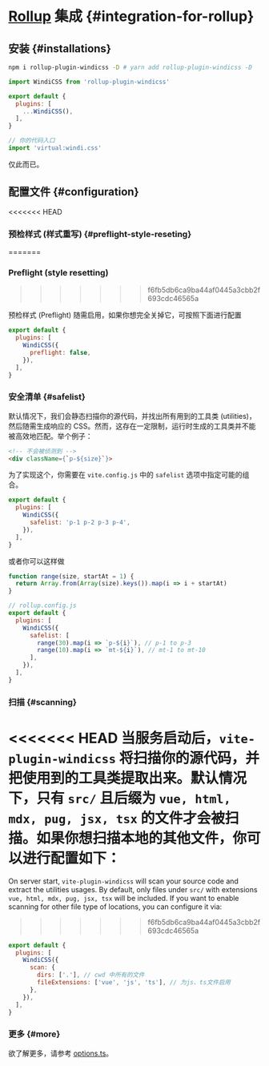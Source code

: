 <Logo name="rollup" class="logo-float-xl"/>

# [Rollup](https://rollupjs.org) 集成 {#integration-for-rollup}

<PackageInfo
  name="rollup-plugin-windicss"
  repo="vite-plugin-windicss/tree/main/packages/rollup-plugin-windicss"
  author="antfu"
/>

## 安装 {#installations}

```bash
npm i rollup-plugin-windicss -D # yarn add rollup-plugin-windicss -D
```

```js rollup.config.js
import WindiCSS from 'rollup-plugin-windicss'

export default {
  plugins: [
    ...WindiCSS(),
  ],
}
```

```ts
// 你的代码入口
import 'virtual:windi.css'
```

仅此而已。


## 配置文件 {#configuration}

<<<<<<< HEAD
### 预检样式 (样式重写) {#preflight-style-reseting}
=======
### Preflight (style resetting)
>>>>>>> f6fb5db6ca9ba44af0445a3cbb2f693cdc46565a

预检样式 (Preflight) 随需启用，如果你想完全关掉它，可按照下面进行配置

```js rollup.config.js
export default {
  plugins: [
    WindiCSS({
      preflight: false,
    }),
  ],
}
```

### 安全清单 {#safelist}

默认情况下，我们会静态扫描你的源代码，并找出所有用到的工具类 (utilities)，然后随需生成响应的 CSS。然而，这存在一定限制，运行时生成的工具类并不能被高效地匹配。举个例子：

```html
<!-- 不会被侦测到 -->
<div className={`p-${size}`}>
```

为了实现这个，你需要在 `vite.config.js` 中的 `safelist` 选项中指定可能的组合。

```js rollup.config.js
export default {
  plugins: [
    WindiCSS({
      safelist: 'p-1 p-2 p-3 p-4',
    }),
  ],
}
```

或者你可以这样做

```js
function range(size, startAt = 1) {
  return Array.from(Array(size).keys()).map(i => i + startAt)
}

// rollup.config.js
export default {
  plugins: [
    WindiCSS({
      safelist: [
        range(30).map(i => `p-${i}`), // p-1 to p-3
        range(10).map(i => `mt-${i}`), // mt-1 to mt-10
      ],
    }),
  ],
}
```

### 扫描 {#scanning}

<<<<<<< HEAD
当服务启动后，`vite-plugin-windicss` 将扫描你的源代码，并把使用到的工具类提取出来。默认情况下，只有 `src/` 且后缀为 `vue, html, mdx, pug, jsx, tsx` 的文件才会被扫描。如果你想扫描本地的其他文件，你可以进行配置如下：
=======
On server start, `vite-plugin-windicss` will scan your source code and extract the utilities usages. By default, only files under `src/` with extensions `vue, html, mdx, pug, jsx, tsx` will be included. If you want to enable scanning for other file type of locations, you can configure it via:
>>>>>>> f6fb5db6ca9ba44af0445a3cbb2f693cdc46565a

```js rollup.config.js
export default {
  plugins: [
    WindiCSS({
      scan: {
        dirs: ['.'], // cwd 中所有的文件
        fileExtensions: ['vue', 'js', 'ts'], // 为js、ts文件启用
      },
    }),
  ],
}
```

### 更多 {#more}

欲了解更多，请参考 [options.ts](https://github.com/windicss/vite-plugin-windicss/blob/main/packages/plugin-utils/src/options.ts)。

